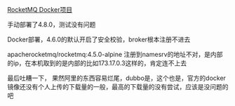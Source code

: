 [RocketMQ Docker项目](https://github.com/apache/rocketmq-docker)  



手动部署了4.8.0，测试没有问题


Docker部署，4.6.0的默认开启了安全校验，broker根本注册不进去

apacherocketmq/rocketmq:4.5.0-alpine
注册到namesrv的地址不对，是内部的ip，在本机取到的是内部的比如173.17.0.3这样的，肯定连不上去

最后吐糟一下， 果然阿里的东西容易烂尾，dubbo是，这个也是，官方的docker镜像还没有个人上传的下载量的一般，最高的下载量的没有尝试，应该是没问题的吧



